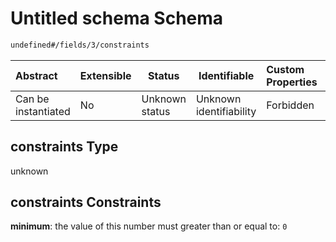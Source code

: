 # Untitled schema Schema

```txt
undefined#/fields/3/constraints
```




| Abstract            | Extensible | Status         | Identifiable            | Custom Properties | Additional Properties | Access Restrictions | Defined In                                                                    |
| :------------------ | ---------- | -------------- | ----------------------- | :---------------- | --------------------- | ------------------- | ----------------------------------------------------------------------------- |
| Can be instantiated | No         | Unknown status | Unknown identifiability | Forbidden         | Allowed               | none                | [segment.schema.json\*](../../out/segment.schema.json "open original schema") |

## constraints Type

unknown

## constraints Constraints

**minimum**: the value of this number must greater than or equal to: `0`
